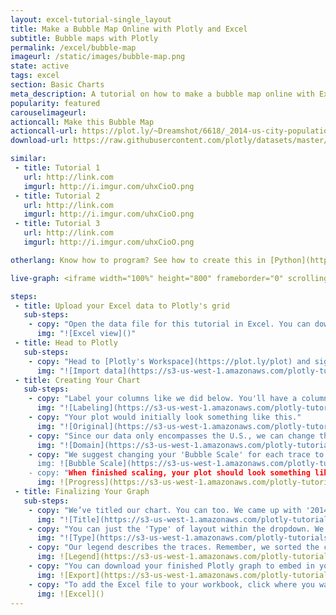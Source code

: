 ```yaml
---
layout: excel-tutorial-single_layout
title: Make a Bubble Map Online with Plotly and Excel
subtitle: Bubble maps with Plotly
permalink: /excel/bubble-map
imageurl: /static/images/bubble-map.png
state: active
tags: excel
section: Basic Charts
meta_description: A tutorial on how to make a bubble map online with Excel.
popularity: featured
carouselimageurl:
actioncall: Make this Bubble Map
actioncall-url: https://plot.ly/~Dreamshot/6618/_2014-us-city-populations/
download-url: https://raw.githubusercontent.com/plotly/datasets/master/2014_us_cities.csv

similar:
 - title: Tutorial 1
   url: http://link.com
   imgurl: http://i.imgur.com/uhxCioO.png
 - title: Tutorial 2
   url: http://link.com
   imgurl: http://i.imgur.com/uhxCioO.png
 - title: Tutorial 3
   url: http://link.com
   imgurl: http://i.imgur.com/uhxCioO.png

otherlang: Know how to program? See how to create this in [Python](https://plot.ly/python/bubble-charts/) or [R](https://plot.ly/r/bubble-charts/).

live-graph: <iframe width="100%" height="800" frameborder="0" scrolling="no" src="https://plot.ly/~Dreamshot/6618.embed"></iframe>

steps: 
 - title: Upload your Excel data to Plotly's grid
   sub-steps:
    - copy: "Open the data file for this tutorial in Excel. You can download the file here in [CSV format](https://raw.githubusercontent.com/plotly/datasets/master/2014_us_cities.csv)"
      img: "![Excel view]()"
 - title: Head to Plotly
   sub-steps:
    - copy: "Head to [Plotly's Workspace](https://plot.ly/plot) and sign into your free Plotly account. Go to 'Import', click 'Upload a file', then choose your Excel file to upload. Your Excel file will now open in Plotly's grid. For more about Plotly's grid, see [this tutorial](help.plot.ly/add-data-to-the-plotly-grid/)"
      img: "![Import data](https://s3-us-west-1.amazonaws.com/plotly-tutorials/excel/bubble-maps/import.png)"
 - title: Creating Your Chart
   sub-steps:
    - copy: "Label your columns like we did below. You'll have a column for latitude and longitude. Then, click   both the 'Size By' and 'Text' options on the left; assign 'Text' to the city and 'Size By' to the population." For ideal bubble sizing on your final chart, organize the cities by population (separate top 2, then 3-10, 11-20, 21-50 and 50-3000).
      img: "![Labeling](https://s3-us-west-1.amazonaws.com/plotly-tutorials/excel/bubble-maps/labeling-bubble-map.png)"
    - copy: "Your plot would initially look something like this."
      img: "![Original](https://s3-us-west-1.amazonaws.com/plotly-tutorials/excel/bubble-maps/original-bubble-map.png)"
    - copy: "Since our data only encompasses the U.S., we can change the map layout to focus on the Lower 48, Alaska and Hawaii. Head to the LAYOUT popover, then select the 'Geo layout' option and select 'USA' within the scope dropdown."
      img: "![Domain](https://s3-us-west-1.amazonaws.com/plotly-tutorials/excel/bubble-maps/domain-bubble-map.png)"
    - copy: "We suggest changing your 'Bubble Scale' for each trace to enhance the visual appeal. Head to the TRACES popover, then the 'Style' menu. For 'trace 0 [0-2],' use an area of 200. 'Trace 1 [3-10]' should have an area of 500, then 1000 for 'trace 3 [11-20],' 2000 for 'trace 4 [21-50],' and 3000 for 'trace 5 [50-3000].'
      img: ![Bubble Scale](https://s3-us-west-1.amazonaws.com/plotly-tutorials/excel/bubble-maps/bubble-scale-bubble-map.png)
    - copy: "When finished scaling, your plot should look something like this."
      img: ![Progress](https://s3-us-west-1.amazonaws.com/plotly-tutorials/excel/bubble-maps/progress-bubble-map.png)
 - title: Finalizing Your Graph
   sub-steps:
    - copy: "We’ve titled our chart. You can too. We came up with '2014 U.S. City Populations.'"
      img: "![Title](https://s3-us-west-1.amazonaws.com/plotly-tutorials/excel/bubble-maps/title-bubble-map.png)"
    - copy: "You can just the 'Type' of layout within the dropdown. We suggest going with 'Albers usa' for this plot."
      img: "![Type](https://s3-us-west-1.amazonaws.com/plotly-tutorials/excel/bubble-maps/type-bubble-map.png)"
    - copy: "Our legend describes the traces. Remember, we sorted the cities by population earlier. Label your traces accordingly."
      img: ![Legend](https://s3-us-west-1.amazonaws.com/plotly-tutorials/excel/bubble-maps/legend-bubble-map.png)
    - copy: "You can download your finished Plotly graph to embed in your Excel workbook. We also recommend including the Plotly link to the graph inside your Excel workbook for easy access to the interactive Plotly version. Get the link to your graph by clicking the "Share" button. Download an image of your Plotly graph by clicking EXPORT on the toolbar."
      img: ![Export](https://s3-us-west-1.amazonaws.com/plotly-tutorials/excel/bubble-maps/export-bubble-map.png)
    - copy: "To add the Excel file to your workbook, click where you want to insert the picture inside Excel. On the INSERT tab inside Excel, in the ILLUSTRATIONS group, click PICTURE. Locate the Plotly graph image that you downloaded and then double-click it. Notice that we also copy-pasted the Plotly graph link in a cell for easy access to the interactive Plotly version." 
      img: ![Excel]()
---
```

